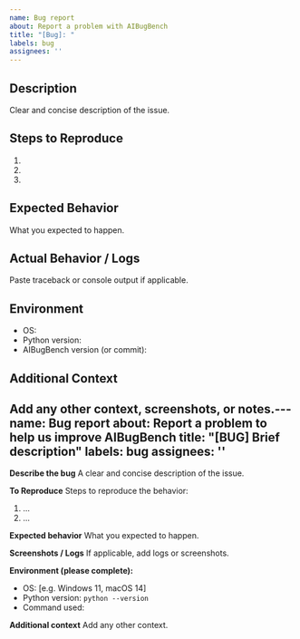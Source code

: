 ```yaml
---
name: Bug report
about: Report a problem with AIBugBench
title: "[Bug]: "
labels: bug
assignees: ''
---
```


## Description
Clear and concise description of the issue.

## Steps to Reproduce
1. 
2. 
3. 

## Expected Behavior
What you expected to happen.

## Actual Behavior / Logs
Paste traceback or console output if applicable.

## Environment
- OS: 
- Python version: 
- AIBugBench version (or commit): 

## Additional Context
Add any other context, screenshots, or notes.---
name: Bug report
about: Report a problem to help us improve AIBugBench
title: "[BUG] Brief description"
labels: bug
assignees: ''
---

**Describe the bug**
A clear and concise description of the issue.

**To Reproduce**
Steps to reproduce the behavior:
1. ...
2. ...

**Expected behavior**
What you expected to happen.

**Screenshots / Logs**
If applicable, add logs or screenshots.

**Environment (please complete):**
- OS: [e.g. Windows 11, macOS 14]
- Python version: `python --version`
- Command used:

**Additional context**
Add any other context.

